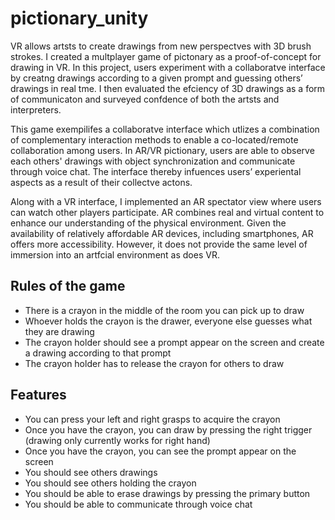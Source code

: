 # pictionary_unity

VR allows artsts to create drawings from
new perspectves with 3D brush strokes.
I created a multplayer game of pictonary
as a proof-of-concept for drawing in VR.
In this project, users experiment with a
collaboratve interface by creatng
drawings according to a given prompt
and guessing others’ drawings in real
tme. I then evaluated the efciency of
3D drawings as a form of communicaton
and surveyed confdence of both the
artsts and interpreters.

This game exempilifes a collaboratve interface which utlizes a
combination of complementary interaction methods to enable a co-located/remote collaboration among users. In AR/VR pictionary, users are able to observe each others' drawings with object synchronization and communicate through voice chat. The interface thereby infuences
users’ experiental aspects as a result of
their collectve actons.

Along with a VR interface, I implemented an AR spectator view where users can watch other players participate. AR combines real and virtual
content to enhance our understanding of the
physical environment. Given the availability of relatively affordable AR devices, including smartphones, AR offers more accessibility. However, it does not provide the
same level of immersion into an artfcial
environment as does VR.

## Rules of the game
- There is a crayon in the middle of the room you can pick up to draw
- Whoever holds the crayon is the drawer, everyone else guesses what they are drawing
- The crayon holder should see a prompt appear on the screen and create a drawing according to that prompt
- The crayon holder has to release the crayon for others to draw


## Features
- You can press your left and right grasps to acquire the crayon
- Once you have the crayon, you can draw by pressing the right trigger (drawing only currently works for right hand)
- Once you have the crayon, you can see the prompt appear on the screen
- You should see others drawings
- You should see others holding the crayon
- You should be able to erase drawings by pressing the primary button
- You should be able to communicate through voice chat
